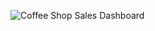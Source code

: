 ![Coffee Shop Sales Dashboard](https://github.com/user-attachments/assets/ee016bf7-3394-4a29-98c4-0dc375345dc4)
